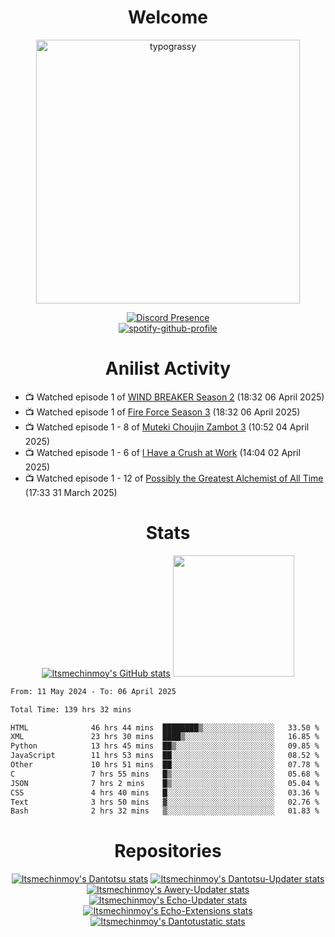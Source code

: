 <div align="center">

# Welcome
<a href="https://github.com/kawarimidoll/typograssy">
    <img alt="typograssy" src="https://typograssy.deno.dev/api?text=%E3%82%88%E3%81%86%E3%81%93%E3%81%9D%E3%81%BF%E3%81%AA%E3%81%95%E3%82%93%20-%20Itsmechinmoy--&&l0=none&l1=82d9d0&l2=027353&l3=038c4c&l4=01402e&bg=none&frame=none&speed=100&comment=" width="421.99">
</a>

[![Discord Presence](https://lanyard.cnrad.dev/api/523539866311720963?theme=dark&bg=Oe1116&animated=false&hideDiscrim=true&borderRadius=30px&hideActivity=whenNotUsed)](https://discord.com/users/523539866311720963)<br>
[![spotify-github-profile](https://spotify-github-profile.kittinanx.com/api/view?uid=31zczwoe3obxakjgkio7anubhkaq&cover_image=true&theme=novatorem&show_offline=true&background_color=121212&interchange=false&bar_color=53b14f&bar_color=ffffff&bar_color_cover=false)](https://spotify-github-profile.vercel.app/api/view?uid=31zczwoe3obxakjgkio7anubhkaq&redirect=true)
</div>

<div align="center">

# Anilist Activity
</div>
<!-- ANILIST_ACTIVITY:start -->

-   📺 Watched episode 1 of [WIND BREAKER Season 2](https://anilist.co/anime/178680) (18:32 06 April 2025)
-   📺 Watched episode 1 of [Fire Force Season 3](https://anilist.co/anime/149118) (18:32 06 April 2025)
-   📺 Watched episode 1 - 8 of [Muteki Choujin Zambot 3](https://anilist.co/anime/2200) (10:52 04 April 2025)
-   📺 Watched episode 1 - 6 of [I Have a Crush at Work](https://anilist.co/anime/179696) (14:04 02 April 2025)
-   📺 Watched episode 1 - 12 of [Possibly the Greatest Alchemist of All Time](https://anilist.co/anime/177506) (17:33 31 March 2025)

<!-- ANILIST_ACTIVITY:end -->
<div align="center">
    
# Stats
[![Itsmechinmoy's GitHub stats](https://github-readme-stats.vercel.app/api?username=itsmechinmoy&show_icons=true&theme=algolia)](https://github.com/anuraghazra/github-readme-stats)
<img src="https://github-readme-stackoverflow.vercel.app/?userID=25004176&theme=dark" height="194"/>
</div>
<!--START_SECTION:waka-->

```txt
From: 11 May 2024 - To: 06 April 2025

Total Time: 139 hrs 32 mins

HTML              46 hrs 44 mins  ████████▒░░░░░░░░░░░░░░░░   33.50 %
XML               23 hrs 30 mins  ████▒░░░░░░░░░░░░░░░░░░░░   16.85 %
Python            13 hrs 45 mins  ██▒░░░░░░░░░░░░░░░░░░░░░░   09.85 %
JavaScript        11 hrs 53 mins  ██░░░░░░░░░░░░░░░░░░░░░░░   08.52 %
Other             10 hrs 51 mins  ██░░░░░░░░░░░░░░░░░░░░░░░   07.78 %
C                 7 hrs 55 mins   █▒░░░░░░░░░░░░░░░░░░░░░░░   05.68 %
JSON              7 hrs 2 mins    █▒░░░░░░░░░░░░░░░░░░░░░░░   05.04 %
CSS               4 hrs 40 mins   █░░░░░░░░░░░░░░░░░░░░░░░░   03.36 %
Text              3 hrs 50 mins   ▓░░░░░░░░░░░░░░░░░░░░░░░░   02.76 %
Bash              2 hrs 32 mins   ▒░░░░░░░░░░░░░░░░░░░░░░░░   01.83 %
```

<!--END_SECTION:waka-->
<div align="center">

# Repositories
[![Itsmechinmoy's Dantotsu stats](https://github-readme-stats.vercel.app/api/pin/?username=itsmechinmoy&repo=dantotsu&show_icons=true&theme=algolia&description_lines_count=1)](https://github.com/itsmechinmoy/dantotsu)
[![Itsmechinmoy's Dantotsu-Updater stats](https://github-readme-stats.vercel.app/api/pin/?username=itsmechinmoy&repo=dantotsu-updater&show_icons=true&theme=algolia&description_lines_count=1)](https://github.com/itsmechinmoy/dantotsu-updater)
[![Itsmechinmoy's Awery-Updater stats](https://github-readme-stats.vercel.app/api/pin/?username=itsmechinmoy&repo=awery-updater&show_icons=true&theme=algolia&description_lines_count=1)](https://github.com/itsmechinmoy/awery-updater)
[![Itsmechinmoy's Echo-Updater stats](https://github-readme-stats.vercel.app/api/pin/?username=itsmechinmoy&repo=echo-updater&show_icons=true&theme=algolia&description_lines_count=1)](https://github.com/itsmechinmoy/echo-updater)
[![Itsmechinmoy's Echo-Extensions stats](https://github-readme-stats.vercel.app/api/pin/?username=itsmechinmoy&repo=echo-extensions&show_icons=true&theme=algolia&description_lines_count=1)](https://github.com/itsmechinmoy/echo-extensions)
[![Itsmechinmoy's Dantotustatic stats](https://github-readme-stats.vercel.app/api/pin/?username=itsmechinmoy&repo=dantotustatic&show_icons=true&theme=algolia&description_lines_count=1)](https://github.com/itsmechinmoy/dantotustatic)
</div>
